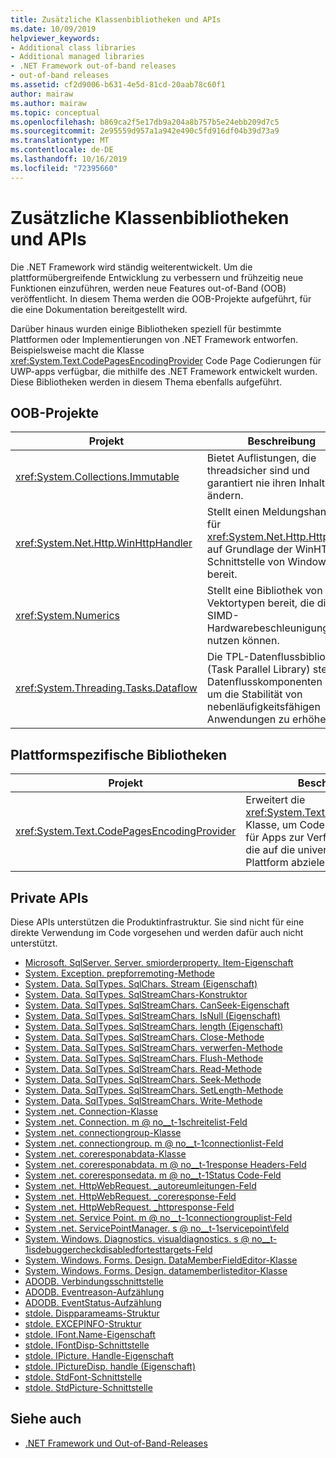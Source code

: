 ```yaml
---
title: Zusätzliche Klassenbibliotheken und APIs
ms.date: 10/09/2019
helpviewer_keywords:
- Additional class libraries
- Additional managed libraries
- .NET Framework out-of-band releases
- out-of-band releases
ms.assetid: cf2d9006-b631-4e5d-81cd-20aab78c60f1
author: mairaw
ms.author: mairaw
ms.topic: conceptual
ms.openlocfilehash: b869ca2f5e17db9a204a8b757b5e24ebb209d7c5
ms.sourcegitcommit: 2e95559d957a1a942e490c5fd916df04b39d73a9
ms.translationtype: MT
ms.contentlocale: de-DE
ms.lasthandoff: 10/16/2019
ms.locfileid: "72395660"
---
```

# <a name="additional-class-libraries-and-apis"></a>Zusätzliche Klassenbibliotheken und APIs

Die .NET Framework wird ständig weiterentwickelt. Um die plattformübergreifende Entwicklung zu verbessern und frühzeitig neue Funktionen einzuführen, werden neue Features out-of-Band (OOB) veröffentlicht. In diesem Thema werden die OOB-Projekte aufgeführt, für die eine Dokumentation bereitgestellt wird.  
  
Darüber hinaus wurden einige Bibliotheken speziell für bestimmte Plattformen oder Implementierungen von .NET Framework entworfen. Beispielsweise macht die Klasse <xref:System.Text.CodePagesEncodingProvider> Code Page Codierungen für UWP-apps verfügbar, die mithilfe des .NET Framework entwickelt wurden. Diese Bibliotheken werden in diesem Thema ebenfalls aufgeführt.  
  
## <a name="oob-projects"></a>OOB-Projekte
  
| Projekt | Beschreibung |  
| ------- | ----------- |  
| <xref:System.Collections.Immutable> | Bietet Auflistungen, die threadsicher sind und garantiert nie ihren Inhalt ändern. |
| <xref:System.Net.Http.WinHttpHandler> | Stellt einen Meldungshandler für <xref:System.Net.Http.HttpClient> auf Grundlage der WinHTTP-Schnittstelle von Windows bereit. |
| <xref:System.Numerics> | Stellt eine Bibliothek von Vektortypen bereit, die die SIMD-Hardwarebeschleunigung nutzen können.| 
| <xref:System.Threading.Tasks.Dataflow> | Die TPL-Datenflussbibliothek (Task Parallel Library) stellt Datenflusskomponenten bereit, um die Stabilität von nebenläufigkeitsfähigen Anwendungen zu erhöhen. |  

## <a name="platform-specific-libraries"></a>Plattformspezifische Bibliotheken
  
| Projekt | Beschreibung |  
| ------- | ----------- |  
| <xref:System.Text.CodePagesEncodingProvider> | Erweitert die <xref:System.Text.EncodingProvider>-Klasse, um Code Page Codierungen für Apps zur Verfügung zu stellen, die auf die universelle Windows-Plattform abzielen. |  
  
## <a name="private-apis"></a>Private APIs  

Diese APIs unterstützen die Produktinfrastruktur. Sie sind nicht für eine direkte Verwendung im Code vorgesehen und werden dafür auch nicht unterstützt.  
  
* [Microsoft. SqlServer. Server. smiorderproperty. Item-Eigenschaft](microsoft.sqlserver.server.smiorderproperty.item.md)
* [System. Exception. prepforremoting-Methode](system.exception.prepforremoting.md)
* [System. Data. SqlTypes. SqlChars. Stream (Eigenschaft)](system.data.sqltypes.sqlchars.stream.md)
* [System. Data. SqlTypes. SqlStreamChars-Konstruktor](system.data.sqltypes.sqlstreamchars.-ctor.md)
* [System. Data. SqlTypes. SqlStreamChars. CanSeek-Eigenschaft](system.data.sqltypes.sqlstreamchars.canseek.md)
* [System. Data. SqlTypes. SqlStreamChars. IsNull (Eigenschaft)](system.data.sqltypes.sqlstreamchars.isnull.md)
* [System. Data. SqlTypes. SqlStreamChars. length (Eigenschaft)](system.data.sqltypes.sqlstreamchars.length.md)
* [System. Data. SqlTypes. SqlStreamChars. Close-Methode](system.data.sqltypes.sqlstreamchars.close.md)
* [System. Data. SqlTypes. SqlStreamChars. verwerfen-Methode](system.data.sqltypes.sqlstreamchars.dispose.md)
* [System. Data. SqlTypes. SqlStreamChars. Flush-Methode](system.data.sqltypes.sqlstreamchars.flush.md)
* [System. Data. SqlTypes. SqlStreamChars. Read-Methode](system.data.sqltypes.sqlstreamchars.read.md)
* [System. Data. SqlTypes. SqlStreamChars. Seek-Methode](system.data.sqltypes.sqlstreamchars.seek.md)
* [System. Data. SqlTypes. SqlStreamChars. SetLength-Methode](system.data.sqltypes.sqlstreamchars.setlength.md)
* [System. Data. SqlTypes. SqlStreamChars. Write-Methode](system.data.sqltypes.sqlstreamchars.write.md)
* [System .net. Connection-Klasse](connection.md)
* [System .net. Connection. m @ no__t-1schreitelist-Feld](m_writelist.md)
* [System .net. connectiongroup-Klasse](connectiongroup.md)
* [System .net. connectiongroup. m @ no__t-1connectionlist-Feld](m_connectionlist.md)
* [System .net. coreresponabdata-Klasse](coreresponsedata.md)
* [System .net. coreresponabdata. m @ no__t-1response Headers-Feld](coreresponsedata_m_responseheaders.md)
* [System .net. coreresponsedata. m @ no__t-1Status Code-Feld](coreresponsedata_m_statuscode.md)
* [System .net. HttpWebRequest. \_autoreumleitungen-Feld](_autoredirects.md)
* [System .net. HttpWebRequest. \_coreresponse-Feld](httpwebrequest__coreresponse.md)
* [System .net. HttpWebRequest. \_httpresponse-Feld](_httpresponse.md)
* [System .net. Service Point. m @ no__t-1connectiongrouplist-Feld](m_connectiongrouplist.md)
* [System .net. ServicePointManager. s @ no__t-1servicepoint\feld](s_servicepointtable.md)
* [System. Windows. Diagnostics. visualdiagnostics. s @ no__t-1isdebuggercheckdisabledfortesttargets-Feld](s-isdebuggercheckdisabledfortestpurposes-field.md)
* [System. Windows. Forms. Design. DataMemberFieldEditor-Klasse](datamemberfieldeditor-class.md)
* [System. Windows. Forms. Design. datamemberlisteditor-Klasse](datamemberlisteditor-class.md)
* [ADODB. Verbindungsschnittstelle](adodb.connection.md)
* [ADODB. Eventreason-Aufzählung](adodb.eventreasonenum.md)
* [ADODB. EventStatus-Aufzählung](adodb.eventstatusenum.md)
* [stdole. Dispparameams-Struktur](stdole.dispparams.md)
* [stdole. EXCEPINFO-Struktur](stdole.excepinfo.md)
* [stdole. IFont.Name-Eigenschaft](stdole.ifont.name.md)
* [stdole. IFontDisp-Schnittstelle](stdole.ifontdisp.md)
* [stdole. IPicture. Handle-Eigenschaft](stdole.ipicture.handle.md)
* [stdole. IPictureDisp. handle (Eigenschaft)](stdole.ipicturedisp.handle.md)
* [stdole. StdFont-Schnittstelle](stdole.stdfont.md)
* [stdole. StdPicture-Schnittstelle](stdole.stdpicture.md)
  
## <a name="see-also"></a>Siehe auch

* [.NET Framework und Out-of-Band-Releases](../get-started/the-net-framework-and-out-of-band-releases.md)
